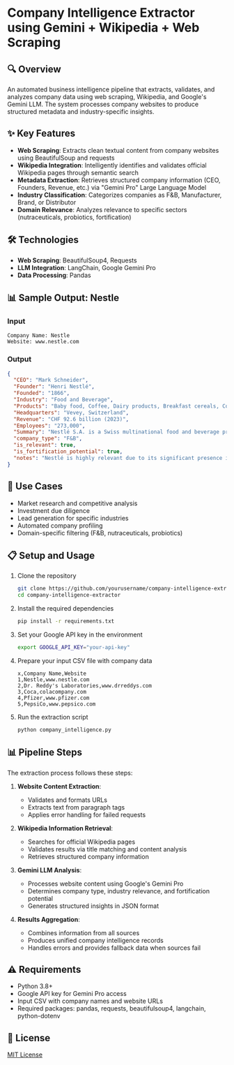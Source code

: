 # Company Intelligence Extractor using Gemini + Wikipedia + Web Scraping

## 🔍 Overview
An automated business intelligence pipeline that extracts, validates, and analyzes company data using web scraping, Wikipedia, and Google's Gemini LLM. The system processes company websites to produce structured metadata and industry-specific insights.

## ✨ Key Features
- **Web Scraping**: Extracts clean textual content from company websites using BeautifulSoup and requests
- **Wikipedia Integration**: Intelligently identifies and validates official Wikipedia pages through semantic search
- **Metadata Extraction**: Retrieves structured company information (CEO, Founders, Revenue, etc.) via "Gemini Pro" Large Language Model
- **Industry Classification**: Categorizes companies as F&B, Manufacturer, Brand, or Distributor
- **Domain Relevance**: Analyzes relevance to specific sectors (nutraceuticals, probiotics, fortification)

## 🛠️ Technologies
- **Web Scraping**: BeautifulSoup4, Requests
- **LLM Integration**: LangChain, Google Gemini Pro
- **Data Processing**: Pandas

## 📊 Sample Output: Nestle

### Input
```
Company Name: Nestle
Website: www.nestle.com
```

### Output
```json
{
  "CEO": "Mark Schneider",
  "Founder": "Henri Nestlé",
  "Founded": "1866",
  "Industry": "Food and Beverage",
  "Products": "Baby food, Coffee, Dairy products, Breakfast cereals, Confectionery, Bottled water, Ice cream",
  "Headquarters": "Vevey, Switzerland",
  "Revenue": "CHF 92.6 billion (2023)",
  "Employees": "273,000",
  "Summary": "Nestlé S.A. is a Swiss multinational food and beverage processing conglomerate headquartered in Vevey, Switzerland. It is the largest food company in the world, measured by revenue and other metrics. Nestlé produces various products including baby food, medical food, bottled water, breakfast cereals, coffee, confectionery, dairy products, ice cream, and pet foods.",
  "company_type": "F&B",
  "is_relevant": true,
  "is_fortification_potential": true,
  "notes": "Nestlé is highly relevant due to its significant presence in nutrition, health science, and fortified food products. The company has an extensive history of food fortification across multiple product lines, especially in developing markets."
}
```

## 🚀 Use Cases
- Market research and competitive analysis
- Investment due diligence
- Lead generation for specific industries
- Automated company profiling
- Domain-specific filtering (F&B, nutraceuticals, probiotics)

## 📋 Setup and Usage
1. Clone the repository
   ```bash
   git clone https://github.com/yourusername/company-intelligence-extractor.git
   cd company-intelligence-extractor
   ```
   
2. Install the required dependencies
   ```bash
   pip install -r requirements.txt
   ```
   
3. Set your Google API key in the environment
   ```bash
   export GOOGLE_API_KEY="your-api-key"
   ```
   
4. Prepare your input CSV file with company data
   ```csv
   x,Company Name,Website
   1,Nestle,www.nestle.com
   2,Dr. Reddy's Laboratories,www.drreddys.com
   3,Coca,colacompany.com
   4,Pfizer,www.pfizer.com
   5,PepsiCo,www.pepsico.com
   ```
   
5. Run the extraction script
   ```bash
   python company_intelligence.py
   ```

## 📊 Pipeline Steps
The extraction process follows these steps:

1. **Website Content Extraction**:
   - Validates and formats URLs
   - Extracts text from paragraph tags
   - Applies error handling for failed requests

2. **Wikipedia Information Retrieval**:
   - Searches for official Wikipedia pages
   - Validates results via title matching and content analysis
   - Retrieves structured company information

3. **Gemini LLM Analysis**:
   - Processes website content using Google's Gemini Pro
   - Determines company type, industry relevance, and fortification potential
   - Generates structured insights in JSON format

4. **Results Aggregation**:
   - Combines information from all sources
   - Produces unified company intelligence records
   - Handles errors and provides fallback data when sources fail

## ⚠️ Requirements
- Python 3.8+
- Google API key for Gemini Pro access
- Input CSV with company names and website URLs
- Required packages: pandas, requests, beautifulsoup4, langchain, python-dotenv

## 📝 License
[MIT License](LICENSE)
